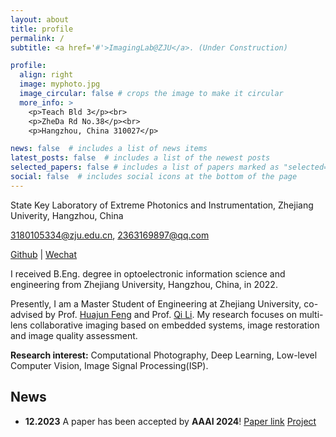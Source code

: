 ```yaml
---
layout: about
title: profile
permalink: /
subtitle: <a href='#'>ImagingLab@ZJU</a>. (Under Construction)

profile:
  align: right
  image: myphoto.jpg
  image_circular: false # crops the image to make it circular
  more_info: >
    <p>Teach Bld 3</p><br>
    <p>ZheDa Rd No.38</p><br>
    <p>Hangzhou, China 310027</p>

news: false  # includes a list of news items
latest_posts: false  # includes a list of the newest posts
selected_papers: false # includes a list of papers marked as "selected={true}"
social: false  # includes social icons at the bottom of the page
---
```

State Key Laboratory of Extreme Photonics and Instrumentation, Zhejiang Univerity, Hangzhou, China

3180105334@zju.edu.cn, 2363169897@qq.com

[Github](https://github.com/JHW2000) | [Wechat](https://JHW2000.github.io///assets/img/mywechat.png)

I received B.Eng. degree in optoelectronic information science and engineering from Zhejiang University, Hangzhou, China, in 2022.

Presently, I am a Master Student of Engineering at Zhejiang University, co-advised by Prof. [Huajun Feng](https://person.zju.edu.cn/0086127) and Prof. [Qi Li](https://person.zju.edu.cn/0098047). My research focuses on multi-lens collaborative imaging based on embedded systems, image restoration and image quality assessment.

**Research interest:** Computational Photography, Deep Learning, Low-level Computer Vision, Image Signal Processing(ISP).

## News
- **12.2023** A paper has been accepted by **AAAI 2024**! [Paper link](https://arxiv.org/abs/2401.08171) [Project](https://github.com/JHW2000/JARNet) 
